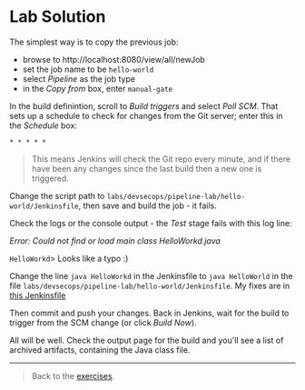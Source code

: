 # Lab Solution

The simplest way is to copy the previous job:

- browse to http://localhost:8080/view/all/newJob
- set the job name to be `hello-world`
- select _Pipeline_ as the job type
- in the _Copy from_ box, enter `manual-gate`

In the build definintion, scroll to _Build triggers_ and select _Poll SCM_. That sets up a schedule to check for changes from the Git server; enter this in the _Schedule_ box:

```
* * * * * 
```

> This means Jenkins will check the Git repo every minute, and if there have been any changes since the last build then a new one is triggered.

Change the script path to `labs/devsecops/pipeline-lab/hello-world/Jenkinsfile`, then save and build the job - it fails.

Check the logs or the console output - the _Test_ stage fails with this log line:

_Error: Could not find or load main class HelloWorkd.java_

`HelloWorkd`> Looks like a typo :)

Change the line `java HelloWorkd` in the Jenkinsfile to `java HelloWorld` in the file `labs/devsecops/pipeline-lab/hello-world/Jenkinsfile`. My fixes are in [this Jenkinsfile](./lab/Jenkinsfile)

Then commit and push your changes. Back in Jenkins, wait for the build to trigger from the SCM change (or click _Build Now_). 

All will be well. Check the output page for the build and you'll see a list of archived artifacts, containing the Java class file.

___
> Back to the [exercises](README.md).